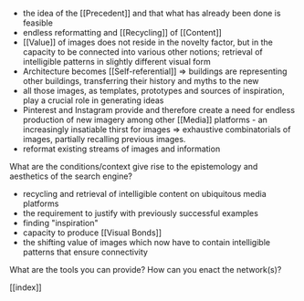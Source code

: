 - the idea of the [[Precedent]] and that what has already been done is feasible 
- endless reformatting and [[Recycling]] of [[Content]]
- [[Value]] of images does not reside in the novelty factor, but in the capacity to be connected into various other notions; retrieval of intelligible patterns in slightly different visual form 
- Architecture becomes [[Self-referential]] => buildings are representing other buildings, transferring their history and myths to the new
- all those images, as templates, prototypes and sources of inspiration, play a crucial role in generating ideas 
- Pinterest and Instagram provide and therefore create a need for endless production of new imagery among other [[Media]] platforms - an increasingly insatiable thirst for images => exhaustive combinatorials of images, partially recalling previous images.
-  reformat existing streams of images and information

What are the conditions/context give rise to the epistemology and aesthetics of the search engine? 
- recycling and retrieval of intelligible content on ubiquitous media platforms
- the requirement to justify with previously successful examples 
- finding "inspiration" 
- capacity to produce [[Visual Bonds]]
- the shifting value of images which now have to contain intelligible patterns that ensure connectivity 
 
What are the tools you can provide? How can you enact the network(s)?

[[index]]